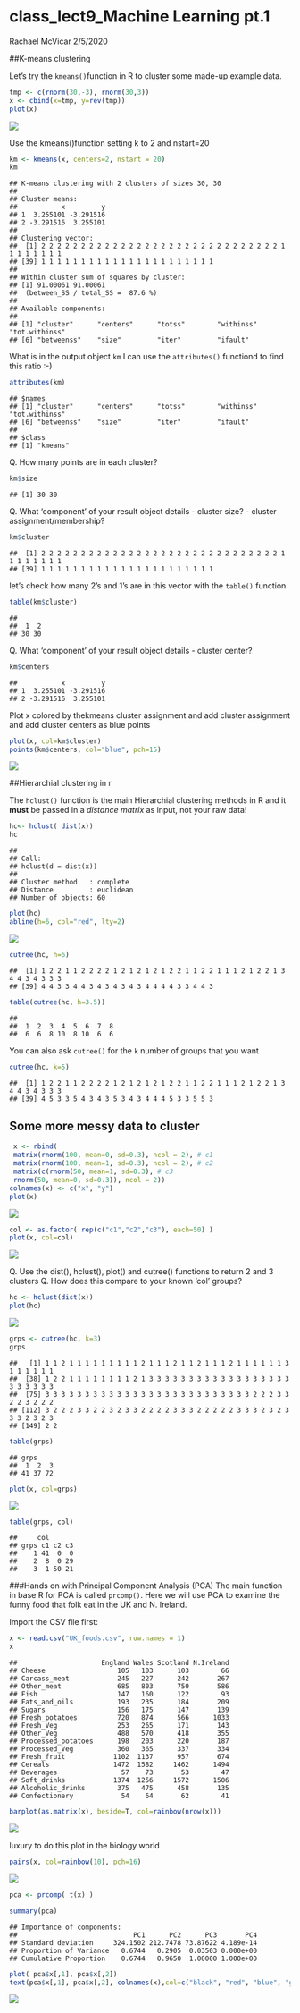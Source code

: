 class\_lect9\_Machine Learning pt.1
================
Rachael McVicar
2/5/2020

\#\#K-means clustering

Let’s try the `kmeans()`function in R to cluster some made-up example
data.

``` r
tmp <- c(rnorm(30,-3), rnorm(30,3))
x <- cbind(x=tmp, y=rev(tmp))
plot(x)
```

![](class_lect9_markdown_files/figure-gfm/unnamed-chunk-1-1.png)<!-- -->

Use the kmeans()function setting k to 2 and nstart=20

``` r
km <- kmeans(x, centers=2, nstart = 20)
km
```

    ## K-means clustering with 2 clusters of sizes 30, 30
    ## 
    ## Cluster means:
    ##           x         y
    ## 1  3.255101 -3.291516
    ## 2 -3.291516  3.255101
    ## 
    ## Clustering vector:
    ##  [1] 2 2 2 2 2 2 2 2 2 2 2 2 2 2 2 2 2 2 2 2 2 2 2 2 2 2 2 2 2 2 1 1 1 1 1 1 1 1
    ## [39] 1 1 1 1 1 1 1 1 1 1 1 1 1 1 1 1 1 1 1 1 1 1
    ## 
    ## Within cluster sum of squares by cluster:
    ## [1] 91.00061 91.00061
    ##  (between_SS / total_SS =  87.6 %)
    ## 
    ## Available components:
    ## 
    ## [1] "cluster"      "centers"      "totss"        "withinss"     "tot.withinss"
    ## [6] "betweenss"    "size"         "iter"         "ifault"

What is in the output object `km` I can use the `attributes()` functiond
to find this ratio :-)

``` r
attributes(km)
```

    ## $names
    ## [1] "cluster"      "centers"      "totss"        "withinss"     "tot.withinss"
    ## [6] "betweenss"    "size"         "iter"         "ifault"      
    ## 
    ## $class
    ## [1] "kmeans"

Q. How many points are in each cluster?

``` r
km$size
```

    ## [1] 30 30

Q. What ‘component’ of your result object details - cluster size? -
cluster
    assignment/membership?

``` r
km$cluster
```

    ##  [1] 2 2 2 2 2 2 2 2 2 2 2 2 2 2 2 2 2 2 2 2 2 2 2 2 2 2 2 2 2 2 1 1 1 1 1 1 1 1
    ## [39] 1 1 1 1 1 1 1 1 1 1 1 1 1 1 1 1 1 1 1 1 1 1

let’s check how many 2’s and 1’s are in this vector with the `table()`
function.

``` r
table(km$cluster)
```

    ## 
    ##  1  2 
    ## 30 30

Q. What ‘component’ of your result object details - cluster center?

``` r
km$centers
```

    ##           x         y
    ## 1  3.255101 -3.291516
    ## 2 -3.291516  3.255101

Plot x colored by thekmeans cluster assignment and add cluster
assignment and add cluster centers as blue points

``` r
plot(x, col=km$cluster)
points(km$centers, col="blue", pch=15)
```

![](class_lect9_markdown_files/figure-gfm/unnamed-chunk-8-1.png)<!-- -->

\#\#Hierarchial clustering in r

The `hclust()` function is the main Hierarchial clustering methods in R
and it **must** be passed in a *distance matrix* as input, not your raw
data\!

``` r
hc<- hclust( dist(x))
hc
```

    ## 
    ## Call:
    ## hclust(d = dist(x))
    ## 
    ## Cluster method   : complete 
    ## Distance         : euclidean 
    ## Number of objects: 60

``` r
plot(hc)
abline(h=6, col="red", lty=2)
```

![](class_lect9_markdown_files/figure-gfm/unnamed-chunk-10-1.png)<!-- -->

``` r
cutree(hc, h=6)
```

    ##  [1] 1 2 2 1 1 2 2 2 2 1 2 1 2 1 2 1 2 2 1 1 2 2 1 1 1 2 1 2 2 1 3 4 4 3 4 3 3 3
    ## [39] 4 4 3 3 4 4 3 4 3 4 3 4 3 4 4 4 4 3 3 4 4 3

``` r
table(cutree(hc, h=3.5))
```

    ## 
    ##  1  2  3  4  5  6  7  8 
    ##  6  6  8 10  8 10  6  6

You can also ask `cutree()` for the `k` number of groups that you
    want

``` r
cutree(hc, k=5)
```

    ##  [1] 1 2 2 1 1 2 2 2 2 1 2 1 2 1 2 1 2 2 1 1 2 2 1 1 1 2 1 2 2 1 3 4 4 3 4 3 3 3
    ## [39] 4 5 3 3 5 4 3 4 3 5 3 4 3 4 4 4 5 3 3 5 5 3

## Some more messy data to cluster

``` r
 x <- rbind(
 matrix(rnorm(100, mean=0, sd=0.3), ncol = 2), # c1
 matrix(rnorm(100, mean=1, sd=0.3), ncol = 2), # c2
 matrix(c(rnorm(50, mean=1, sd=0.3), # c3
 rnorm(50, mean=0, sd=0.3)), ncol = 2))
colnames(x) <- c("x", "y")
plot(x)
```

![](class_lect9_markdown_files/figure-gfm/unnamed-chunk-13-1.png)<!-- -->

``` r
col <- as.factor( rep(c("c1","c2","c3"), each=50) )
plot(x, col=col)
```

![](class_lect9_markdown_files/figure-gfm/unnamed-chunk-13-2.png)<!-- -->

Q. Use the dist(), hclust(), plot() and cutree() functions to return 2
and 3 clusters Q. How does this compare to your known ‘col’ groups?

``` r
hc <- hclust(dist(x))
plot(hc)
```

![](class_lect9_markdown_files/figure-gfm/unnamed-chunk-14-1.png)<!-- -->

``` r
grps <- cutree(hc, k=3)
grps
```

    ##   [1] 1 1 2 1 1 1 1 1 1 1 1 1 2 1 1 1 2 1 1 2 1 1 1 2 1 1 1 1 1 1 3 1 1 1 1 1 1
    ##  [38] 1 2 2 1 1 1 1 1 1 1 1 2 1 3 3 3 3 3 3 3 3 3 3 3 3 3 3 3 3 3 3 3 3 3 3 3 3
    ##  [75] 3 3 3 3 3 3 3 3 3 3 3 3 3 3 3 3 3 3 3 3 3 3 3 3 3 3 2 2 2 3 3 2 2 3 2 2 2
    ## [112] 3 2 2 2 3 3 2 2 3 2 3 3 2 2 2 2 3 3 3 2 2 2 2 2 3 3 3 2 3 2 3 3 3 2 3 2 3
    ## [149] 2 2

``` r
table(grps)
```

    ## grps
    ##  1  2  3 
    ## 41 37 72

``` r
plot(x, col=grps)
```

![](class_lect9_markdown_files/figure-gfm/unnamed-chunk-16-1.png)<!-- -->

``` r
table(grps, col)
```

    ##     col
    ## grps c1 c2 c3
    ##    1 41  0  0
    ##    2  8  0 29
    ##    3  1 50 21

\#\#\#Hands on with Principal Component Analysis (PCA) The main function
in base R for PCA is called `prcomp()`. Here we will use PCA to examine
the funny food that folk eat in the UK and N. Ireland.

Import the CSV file first:

``` r
x <- read.csv("UK_foods.csv", row.names = 1)
x
```

    ##                     England Wales Scotland N.Ireland
    ## Cheese                  105   103      103        66
    ## Carcass_meat            245   227      242       267
    ## Other_meat              685   803      750       586
    ## Fish                    147   160      122        93
    ## Fats_and_oils           193   235      184       209
    ## Sugars                  156   175      147       139
    ## Fresh_potatoes          720   874      566      1033
    ## Fresh_Veg               253   265      171       143
    ## Other_Veg               488   570      418       355
    ## Processed_potatoes      198   203      220       187
    ## Processed_Veg           360   365      337       334
    ## Fresh_fruit            1102  1137      957       674
    ## Cereals                1472  1582     1462      1494
    ## Beverages                57    73       53        47
    ## Soft_drinks            1374  1256     1572      1506
    ## Alcoholic_drinks        375   475      458       135
    ## Confectionery            54    64       62        41

``` r
barplot(as.matrix(x), beside=T, col=rainbow(nrow(x)))
```

![](class_lect9_markdown_files/figure-gfm/unnamed-chunk-19-1.png)<!-- -->

luxury to do this plot in the biology
world

``` r
pairs(x, col=rainbow(10), pch=16)
```

![](class_lect9_markdown_files/figure-gfm/unnamed-chunk-20-1.png)<!-- -->

``` r
pca <- prcomp( t(x) )
```

``` r
summary(pca)
```

    ## Importance of components:
    ##                             PC1      PC2      PC3       PC4
    ## Standard deviation     324.1502 212.7478 73.87622 4.189e-14
    ## Proportion of Variance   0.6744   0.2905  0.03503 0.000e+00
    ## Cumulative Proportion    0.6744   0.9650  1.00000 1.000e+00

``` r
plot( pca$x[,1], pca$x[,2])
text(pca$x[,1], pca$x[,2], colnames(x),col=c("black", "red", "blue", "green"))
```

![](class_lect9_markdown_files/figure-gfm/unnamed-chunk-23-1.png)<!-- -->
